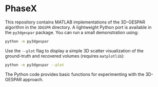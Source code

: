 # PhaseX

This repository contains MATLAB implementations of the 3D-GESPAR algorithm in the `3DGSPR` directory.
A lightweight Python port is available in the `py3dgespar` package. You can run a small
demonstration using:

```bash
python -m py3dgespar
```

Use the `--plot` flag to display a simple 3D scatter visualization of the
ground-truth and recovered volumes (requires `matplotlib`):

```bash
python -m py3dgespar --plot
```

The Python code provides basic functions for experimenting with the 3D-GESPAR
approach.
